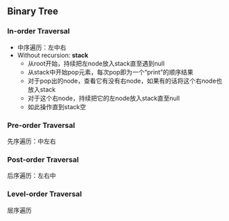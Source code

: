 ## Binary Tree

### In-order Traversal

- 中序遍历：左中右
- Without recursion: **stack**
    -  从root开始，持续把左node放入stack直至遇到null
    -  从stack中开始pop元素，每次pop即为一个“print”的顺序结果
    -  对于pop出的node，查看它有没有右node，如果有的话将这个右node也放入stack
    -  对于这个右node，持续把它的左node放入stack直至null
    -  如此操作直到stack空

### Pre-order Traversal

先序遍历：中左右

### Post-order Traversal

后序遍历：左右中

### Level-order Traversal

层序遍历

